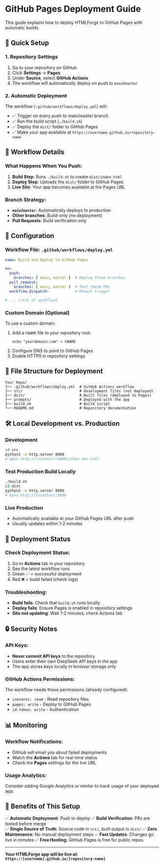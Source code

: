 # GitHub Pages Deployment Guide

This guide explains how to deploy HTMLForge to GitHub Pages with automatic builds.

## 🚀 Quick Setup

### 1. Repository Settings
1. Go to your repository on GitHub
2. Click **Settings** → **Pages**
3. Under **Source**, select **GitHub Actions**
4. The workflow will automatically deploy on push to `main`/`master`

### 2. Automatic Deployment
The workflow (`.github/workflows/deploy.yml`) will:
- ✅ Trigger on every push to main/master branch
- ✅ Run the build script (`./build.sh`)
- ✅ Deploy the `dist/` folder to GitHub Pages
- ✅ Make your app available at `https://username.github.io/repository-name`

## 📝 Workflow Details

### What Happens When You Push:
1. **Build Step**: Runs `./build.sh` to create `dist/index.html`
2. **Deploy Step**: Uploads the `dist/` folder to GitHub Pages
3. **Live Site**: Your app becomes available at the Pages URL

### Branch Strategy:
- **`main`/`master`**: Automatically deploys to production
- **Other branches**: Build-only (no deployment)
- **Pull Requests**: Build verification only

## 🔧 Configuration

### Workflow File: `.github/workflows/deploy.yml`
```yaml
name: Build and Deploy to GitHub Pages

on:
  push:
    branches: [ main, master ]  # Deploy these branches
  pull_request:
    branches: [ main, master ]  # Test these PRs
  workflow_dispatch:            # Manual trigger

# ... (rest of workflow)
```

### Custom Domain (Optional)
To use a custom domain:
1. Add a `CNAME` file to your repository root:
   ```
   echo "yourdomain.com" > CNAME
   ```
2. Configure DNS to point to GitHub Pages
3. Enable HTTPS in repository settings

## 📁 File Structure for Deployment

```
Your Repo/
├── .github/workflows/deploy.yml  # GitHub Actions workflow
├── src/                          # Development files (not deployed)
├── dist/                         # Built files (deployed to Pages)
├── prompts/                      # Deployed with the app
├── build.sh                      # Build script
└── README.md                     # Repository documentation
```

## 🛠️ Local Development vs. Production

### Development
```bash
cd src
python3 -m http.server 8000
# Open http://localhost:8000/index-dev.html
```

### Test Production Build Locally
```bash
./build.sh
cd dist
python3 -m http.server 8000
# Open http://localhost:8000
```

### Live Production
- Automatically available at your GitHub Pages URL after push
- Usually updates within 1-2 minutes

## 🚦 Deployment Status

### Check Deployment Status:
1. Go to **Actions** tab in your repository
2. See the latest workflow runs
3. Green ✅ = successful deployment
4. Red ❌ = build failed (check logs)

### Troubleshooting:
- **Build fails**: Check that `build.sh` runs locally
- **Deploy fails**: Ensure Pages is enabled in repository settings
- **Site not updating**: Wait 1-2 minutes, check Actions tab

## 🔒 Security Notes

### API Keys:
- **Never commit API keys** to the repository
- Users enter their own DeepSeek API keys in the app
- The app stores keys locally in browser storage only

### GitHub Actions Permissions:
The workflow needs these permissions (already configured):
- `contents: read` - Read repository files
- `pages: write` - Deploy to GitHub Pages
- `id-token: write` - Authentication

## 📊 Monitoring

### Workflow Notifications:
- GitHub will email you about failed deployments
- Watch the **Actions** tab for real-time status
- Check the **Pages** settings for the live URL

### Usage Analytics:
Consider adding Google Analytics or similar to track usage of your deployed app.

## 🎯 Benefits of This Setup

✅ **Automatic Deployment**: Push to deploy
✅ **Build Verification**: PRs are tested before merge  
✅ **Single Source of Truth**: Source code in `src/`, built output in `dist/`
✅ **Zero Maintenance**: No manual deployment steps
✅ **Fast Updates**: Changes go live in minutes
✅ **Free Hosting**: GitHub Pages is free for public repos

---

**Your HTMLForge app will be live at: `https://[username].github.io/[repository-name]`**